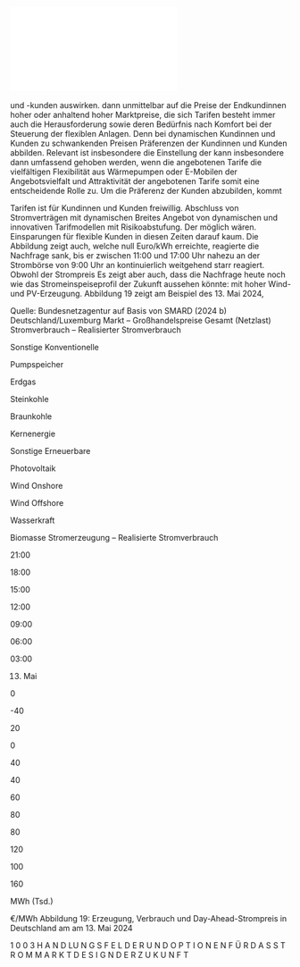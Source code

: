 ![./pages/page102.pdf](../assets/./pages/page102.pdf)




und -kunden auswirken.
dann unmittelbar auf die Preise der Endkundinnen
hoher oder anhaltend hoher Marktpreise, die sich
Tarifen besteht immer auch die Herausforderung
sowie deren Bedürfnis nach Komfort bei der Steuerung der flexiblen Anlagen. Denn bei dynamischen
Kundinnen und Kunden zu schwankenden Preisen
Präferenzen der Kundinnen und Kunden abbilden. Relevant ist insbesondere die Einstellung der
kann insbesondere dann umfassend gehoben werden, wenn die angebotenen Tarife die vielfältigen
Flexibilität aus Wärmepumpen oder E-Mobilen
der Angebotsvielfalt und Attraktivität der angebotenen Tarife somit eine entscheidende Rolle zu.
Um die Präferenz der Kunden abzubilden, kommt

Tarifen ist für Kundinnen und Kunden freiwillig.
Abschluss von Stromverträgen mit dynamischen
Breites Angebot von dynamischen und innovativen Tarifmodellen mit Risikoabstufung. Der
möglich wären.
Einsparungen für flexible Kunden in diesen Zeiten
darauf kaum. Die Abbildung zeigt auch, welche
null Euro/kWh erreichte, reagierte die Nachfrage
sank, bis er zwischen 11:00 und 17:00 Uhr nahezu
an der Strombörse von 9:00 Uhr an kontinuierlich
weitgehend starr reagiert. Obwohl der Strompreis
Es zeigt aber auch, dass die Nachfrage heute noch
wie das Stromeinspeiseprofil der Zukunft aussehen könnte: mit hoher Wind- und PV-Erzeugung.
Abbildung 19 zeigt am Beispiel des 13. Mai 2024,

Quelle: Bundesnetzagentur auf Basis von SMARD (2024 b)
Deutschland/Luxemburg
Markt – Großhandelspreise
Gesamt (Netzlast)
Stromverbrauch – Realisierter Stromverbrauch

Sonstige Konventionelle

Pumpspeicher

Erdgas

Steinkohle

Braunkohle

Kernenergie

Sonstige Erneuerbare

Photovoltaik

Wind Onshore

Wind Offshore

Wasserkraft

Biomasse
Stromerzeugung – Realisierte Stromverbrauch

21:00

18:00

15:00

12:00

09:00

06:00

03:00

13. Mai

0

-40

20

0

40

40

60

80

80

120

100

160

MWh (Tsd.)

€/MWh
Abbildung 19: Erzeugung, Verbrauch und Day-Ahead-Strompreis in Deutschland am am 13. Mai 2024

1 0 0 3 H A N D LU N G S F E L D E R U N D O P T I O N E N F Ü R D A S S T R O M M A R K T D E S I G N D E R Z U K U N F T
